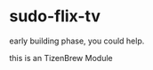 # sudo-flix-tv
early building phase, you could help.

this is an <a src=https://github.com/reisxd/TizenBrew>TizenBrew<a> Module
